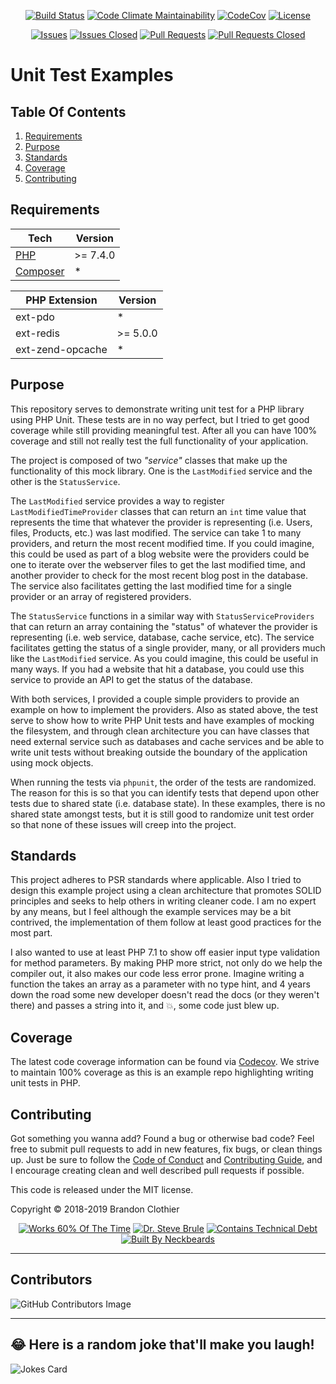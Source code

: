 <p align="center">
  <a href="https://github.com/brandon14/unit-test-examples/actions/workflows/run-tests.yml"><img src="https://img.shields.io/github/workflow/status/brandon14/unit-test-examples/run-tests?style=flat-square&maxAge=36000" alt="Build Status"></a>
  <a href="https://codeclimate.com/github/brandon14/unit-test-examples/maintainability"><img src="https://img.shields.io/codeclimate/maintainability/brandon14/unit-test-examples.svg?style=flat-square" alt="Code Climate Maintainability"></a>
  <a href="https://codecov.io/gh/brandon14/unit-test-examples"><img src="https://img.shields.io/codecov/c/github/brandon14/unit-test-examples.svg?style=flat-square" alt="CodeCov"></a>
  <a href="https://github.com/brandon14/unit-test-examples/blob/master/LICENSE"><img src="https://img.shields.io/github/license/brandon14/unit-test-examples.svg?style=flat-square" alt="License"></a>
</p>
<p align="center">
  <a href="https://github.com/brandon14/unit-test-examples/issues"><img src="https://img.shields.io/github/issues/brandon14/unit-test-examples.svg?style=flat-square" alt="Issues"></a>
  <a href="https://github.com/brandon14/unit-test-examples/issues?q=is%3Aissue+is%3Aclosed"><img src="https://img.shields.io/github/issues-closed/brandon14/unit-test-examples.svg?style=flat-square" alt="Issues Closed"></a>
  <a href="https://github.com/brandon14/unit-test-examples/pulls"><img src="https://img.shields.io/github/issues-pr/brandon14/unit-test-examples.svg?style=flat-square" alt="Pull Requests"></a>
  <a href="https://github.com/brandon14/unit-test-examples/pulls?q=is%3Apr+is%3Aclosed"><img src="https://img.shields.io/github/issues-pr-closed/brandon14/unit-test-examples.svg?style=flat-square" alt="Pull Requests Closed"></a>
</p>

# Unit Test Examples

## Table Of Contents

1. [Requirements](https://github.com/brandon14/unit-test-examples#requirements)
2. [Purpose](https://github.com/brandon14/unit-test-examples#purpose)
3. [Standards](https://github.com/brandon14/unit-test-examples#standards)
4. [Coverage](https://github.com/brandon14/unit-test-examples#coverage)
5. [Contributing](https://github.com/brandon14/unit-test-examples#contributing)

## Requirements

| Tech                                 | Version  |
| ------------------------------------ | -------- |
| [PHP](https://secure.php.net/)       | >= 7.4.0 |
| [Composer](https://getcomposer.org/) | *        |

| PHP Extension    | Version  |
| ---------------- | -------- |
| ext-pdo          | *        |
| ext-redis        | >= 5.0.0 |
| ext-zend-opcache | *        |


## Purpose

This repository serves to demonstrate writing unit test for a PHP library using PHP Unit.
These tests are in no way perfect, but I tried to get good coverage while still
providing meaningful test. After all you can have 100% coverage and still not really
test the full functionality of your application.

The project is composed of two *"service"* classes that make up the functionality
of this mock library. One is the `LastModified` service and the other is the `StatusService`.

The `LastModified` service provides a way to register `LastModifiedTimeProvider` classes
that can return an `int` time value that represents the time that whatever the provider is
representing (i.e. Users, files, Products, etc.) was last modified. The service can take
1 to many providers, and return the most recent modified time. If you could imagine, this
could be used as part of a blog website were the providers could be one to iterate over
the webserver files to get the last modified time, and another provider to check for the
most recent blog post in the database. The service also facilitates getting the last modified
time for a single provider or an array of registered providers.

The `StatusService` functions in a similar way with `StatusServiceProviders` that can
return an array containing the "status" of whatever the provider is representing (i.e.
web service, database, cache service, etc). The service facilitates getting the status of
a single provider, many, or all providers much like the `LastModified` service. As you
could imagine, this could be useful in many ways. If you had a website that hit a database,
you could use this service to provide an API to get the status of the database.

With both services, I provided a couple simple providers to provide an example on how
to implement the providers. Also as stated above, the test serve to show how to write
PHP Unit tests and have examples of mocking the filesystem, and through clean architecture
you can have classes that need external service such as databases and cache services and
be able to write unit tests without breaking outside the boundary of the application
using mock objects.

When running the tests via `phpunit`, the order of the tests are randomized. The reason for this
is so that you can identify tests that depend upon other tests due to shared state (i.e. database state).
In these examples, there is no shared state amongst tests, but it is still
good to randomize unit test order so that none of these issues will creep into the project.

## Standards

This project adheres to PSR standards where applicable. Also I tried to design this example
project using a clean architecture that promotes SOLID principles and seeks to help
others in writing cleaner code. I am no expert by any means, but I feel although the
example services may be a bit contrived, the implementation of them follow at least good
practices for the most part.

I also wanted to use at least PHP 7.1 to show off easier input type validation for method
parameters. By making PHP more strict, not only do we help the compiler out, it also makes
our code less error prone. Imagine writing a function the takes an array as a parameter with
no type hint, and 4 years down the road some new developer doesn't read the docs (or they weren't
there) and passes a string into it, and :boom:, some code just blew up.

## Coverage

The latest code coverage information can be found via [Codecov](https://codecov.io/gh/brandon14/unit-test-examples). We
strive to maintain 100% coverage as this is an example repo highlighting writing unit tests in PHP.

## Contributing

Got something you wanna add? Found a bug or otherwise bad code? Feel free to submit pull
requests to add in new features, fix bugs, or clean things up. Just be sure to follow the
[Code of Conduct](https://github.com/brandon14/unit-test-examples/blob/master/.github/CODE_OF_CONDUCT.md)
and [Contributing Guide](https://github.com/brandon14/brandonclothier.me/blob/master/.github/CONTRIBUTING.md),
and I encourage creating clean and well described pull requests if possible.

This code is released under the MIT license.

Copyright &copy; 2018-2019 Brandon Clothier

<p align="center">
  <a href="https://forthebadge.com"><img src="https://forthebadge.com/images/badges/60-percent-of-the-time-works-every-time.svg" alt="Works 60% Of The Time"></a>
  <a href="https://forthebadge.com"><img src="https://forthebadge.com/images/badges/certified-steve-bruhle.svg" alt="Dr. Steve Brule"></a>
  <a href="https://forthebadge.com"><img src="https://forthebadge.com/images/badges/contains-technical-debt.svg" alt="Contains Technical Debt"></a>
  <a href="https://forthebadge.com"><img src="https://forthebadge.com/images/badges/built-by-neckbeards.svg" alt="Built By Neckbeards"></a>
</p>

---

## Contributors

![GitHub Contributors Image](https://contrib.rocks/image?repo=brandon14/unit-test-examples)

---

## 😂 Here is a random joke that'll make you laugh!

![Jokes Card](https://readme-jokes.vercel.app/api)
